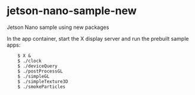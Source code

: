 # jetson-nano-sample-new
Jetson Nano sample using new packages

In the app container, start the X display server and run the prebuilt sample apps:
```
    $ X &
    $ ./clock
    $ ./deviceQuery
    $ ./postProcessGL
    $ ./simpleGL
    $ ./simpleTexture3D
    $ ./smokeParticles
```
